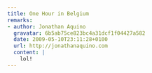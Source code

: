 ```yaml
---
title: One Hour in Belgium
remarks:
- author: Jonathan Aquino
  gravatar: 6b5ab75ce823bc4a31dcf1f04427a582
  date: 2009-05-10T23:11:28+0100
  url: http://jonathanaquino.com
  content: |
    lol!
---
```

